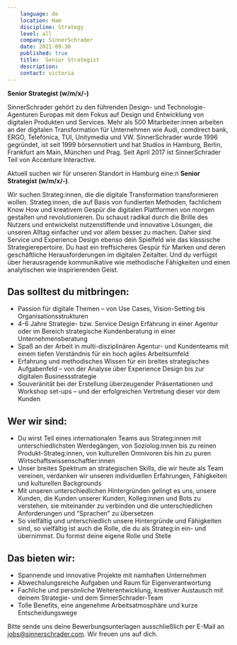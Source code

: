 ```yaml
---
    language: de
    location: Ham
    discipline: Strategy
    level: all
    company: SinnerSchrader
    date: 2021-09-30
    published: true
    title:  Senior Strategist
    description: 
    contact: victoria
---
```


**Senior Strategist (w/m/x/-)**

SinnerSchrader gehört zu den führenden Design- und Technologie-Agenturen Europas mit dem Fokus auf Design und Entwicklung von digitalen Produkten und Services. Mehr als 500 Mitarbeiter:innen arbeiten an der digitalen Transformation für Unternehmen wie Audi, comdirect bank, ERGO, Telefónica, TUI, Unitymedia und VW. SinnerSchrader wurde 1996 gegründet, ist seit 1999 börsennotiert und hat Studios in Hamburg, Berlin, Frankfurt am Main, München und Prag. Seit April 2017 ist SinnerSchrader Teil von Accenture Interactive.
 
Aktuell suchen wir für unseren Standort in Hamburg eine:n **Senior Strategist (w/m/x/-)**.
 
Wir suchen Strateg:innen, die die digitale Transformation transformieren wollen. Strateg:innen, die auf Basis von fundierten Methoden, fachlichem Know How und kreativem Gespür die digitalen Plattformen von morgen gestalten und revolutionieren. Du schaust radikal durch die Brille des Nutzers und entwickelst nutzenstiftende und innovative Lösungen, die unseren Alltag einfacher und vor allem besser zu machen. Daher sind Service und Experience Design ebenso dein Spielfeld wie das klassische Strategierepertoire. Du hast ein treffsicheres Gespür für Marken und deren geschäftliche Herausforderungen im digitalen Zeitalter. Und du verfügst über herausragende kommunikative wie methodische Fähigkeiten und einen analytischen wie inspirierenden Geist.
 
## Das solltest du mitbringen:
- Passion für digitale Themen – von Use Cases, Vision-Setting bis Organisationsstrukturen
- 4-6 Jahre Strategie- bzw. Service Design Erfahrung in einer Agentur oder im Bereich strategische Kundenberatung in einer Unternehmensberatung
- Spaß an der Arbeit in multi-disziplinären Agentur- und Kundenteams mit einem tiefen Verständnis für ein hoch agiles Arbeitsumfeld
- Erfahrung und methodisches Wissen für ein breites strategisches Aufgabenfeld – von der Analyse über Experience Design bis zur digitalen Businessstrategie
- Souveränität bei der Erstellung überzeugender Präsentationen und Workshop set-ups – und der erfolgreichen Vertretung dieser vor dem Kunden

## Wer wir sind:
- Du wirst Teil eines internationalen Teams aus Strateg:innen mit unterschiedlichsten Werdegängen, von Soziolog:innen bis zu reinen Produkt-Strateg:innen, von kulturellen Omnivoren bis hin zu puren Wirtschaftswissenschaftler:innen
- Unser breites Spektrum an strategischen Skills, die wir heute als Team vereinen, verdanken wir unseren individuellen Erfahrungen, Fähigkeiten und kulturellen Backgrounds
- Mit unseren unterschiedlichen Hintergründen gelingt es uns, unsere Kunden, die Kunden unserer Kunden, Kolleg:innen und Bots zu verstehen, sie miteinander zu verbinden und die unterschiedlichen Anforderungen und “Sprachen” zu übersetzen
- So vielfältig und unterschiedlich unsere Hintergründe und Fähigkeiten sind, so vielfältig ist auch die Rolle, die du als Strateg:in ein- und übernimmst. Du formst deine eigene Rolle und Stelle

## Das bieten wir:
- Spannende und innovative Projekte mit namhaften Unternehmen
- Abwechslungsreiche Aufgaben und Raum für Eigenverantwortung
- Fachliche und persönliche Weiterentwicklung, kreativer Austausch mit deinem Strategie- und dem SinnerSchrader-Team
- Tolle Benefits, eine angenehme Arbeitsatmosphäre und kurze Entscheidungswege

Bitte sende uns deine Bewerbungsunterlagen ausschließlich per E-Mail an <jobs@sinnerschrader.com>. Wir freuen uns auf dich.
